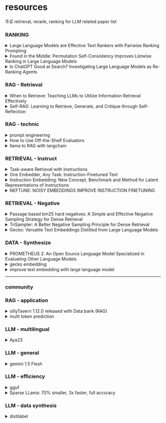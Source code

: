 # resources
주로 retrieval, rerank, ranking for LLM related paper list 

### RANKING
<details>
    <summary>Large Language Models are Effective Text Rankers with Pairwise Ranking Prompting</summary>
    
    - ICLR 2024
    - LLM의 pointwise, listwise, pairwise 의 supervised, unsupervised 성능을 비교함
    - 논문에서는 pointwise(allpair, sorting, sliding)이 가장 효과적임을 보이고, 그중 PRP-sliding이 효과적임
</details>
<details>
    <summary>Found in the Middle: Permutation Self-Consistency Improves Listwise Ranking in Large Language Models</summary>
    
    - NAACL 2024
    - LM listwise ranking에서 lost in the middle을 해결하기 위해 condidate prompting을 permute하고 output들을 aggregate하여 최적(center) ranking을 선택
    - keyword: listwise-ranking LLMs, permutation self-consistency, lost in the middle
</details>
<details>
    <summary>Is ChatGPT Good at Search? Investigating Large Language Models as Re-Ranking Agents</summary>
    
    - EMNLP 2023
    - llm listwise ranking basic paper
    - 주어진 passage들을 [1] [2] [3] 등으로 indexing한 후 순서로 output. context length 제약을 candidate window slide ranking 으로 극복
    - GPT-4 rankGPT > gpt distillated model > 기존 supervised models
    - gpt-4가 학습하지 못한 NovelEval set 제공
    - keyword: 
</details>

### RAG - Retrieval
<details>
    <summary>When to Retrieve: Teaching LLMs to Utilize Information Retrieval Effectively</summary>

    - LLM이 answer를 출력할때 [RET] token을 통해 retrieval context를 줄지 말지 결정한다.
    - 실험적으로 모두 IR을 주지 않거나, 모두 IR을 주는 경우보다 더 높은 성능을 보였음
    - context를 안주는것보다 주는것이 더 성능이 나았음에도, 그 성능이 높지 않았는데 이거 retriver 성능 문제임을 보임 (not retrieve golden context)
</details>
<details>
    <summary>Self-RAG: Learning to Retrieve, Generate, and Critique through Self-Reflection</summary>

    - retrieval 된 doc들의 is_suport, is_related 등의 토큰
    - 위 토큰들이 포함된 데이터들을 GPT-4로 생성
    - 생성된 토큰들이 포함된 데이터로 LM을 학습 input: x,ret -> y
</details>

### RAG - technic
<details>
    <summary>prompt engineering</summary>

    - openai tactics for tasks - https://platform.openai.com/docs/guides/prompt-engineering/six-strategies-for-getting-better-results 
    - few-shot prompting - https://www.promptingguide.ai/techniques/fewshot
</details>

<details>
    <summary>How to Use Off-the-Shelf Evaluators</summary>

    - https://docs.smith.langchain.com/old/evaluation/faq/evaluator-implementations 
    - LM as judge 제공 (no label)
</details>

<details>
    <summary>llama to RAG with langchain</summary>

    - https://github.com/langchain-ai/langchain/blob/master/cookbook/Semi_Structured_RAG.ipynb
</details>


### RETRIEVAL - Instruct
<details>
    <summary>Task-aware Retrieval with Instructions</summary>
</details>
<details>
    <summary>One Embedder, Any Task: Instruction-Finetuned Text </summary>
</details>
<details>
    <summary>Instruction Embedding: New Concept, Benchmark and Method for Latent Representations of Instructions</summary>
</details>
<details>
    <summary>NEFTUNE: NOISY EMBEDDINGS IMPROVE INSTRUCTION FINETUNING</summary>
</details>

### RETRIEVAL - Negative
<details>
    <summary>Passage based bm25 hard negatives: A Simple and Effective Negative Sampling Strategy for Dense Retrieval</summary>
</details>
<details>
    <summary>TriSampler: A Better Negative Sampling Principle for Dense Retrieval</summary>
</details>
<details>
    <summary>Gecko: Versatile Text Embeddings Distilled from Large Language Models</summary>
</details>


### DATA - Synthesize
<details>
    <summary>PROMETHEUS 2: An Open Source Language Model Specialized in Evaluating Other Language Models</summary>
</details>
<details>
    <summary>gecko embedding</summary>
</details>
<details>
    <summary>improve text embedding with large language model</summary>
</details>

----
### community

### RAG - application
<details>
    <summary>
        sillyTavern 1.12.0 released with Data bank (RAG)
    </summary>
    
 * https://docs.sillytavern.app/usage/core-concepts/data-bank/
 * sillyTavern 은 페르소나를 지정하고 쳇봇을 제공하는 서비스
 * 그 중, RAG data bucket을 제공하는데, 특정 모든 chat에서 retrieval 가능한 docs, 특정 페르소나에서만 retrieval docs, 현재 chat에서만 활용가능 한 docs등을 구분할 수 있음
</details>
<details>
    <summary>multi token prediction</summary>
 
  - https://medium.com/@arthur.sedek/metas-breakthrough-multi-token-prediction-technology-40f8e9913edb
  - 한번에 multi head로 여러개의 next tokens들을 학습(추론도 가능) 하는데 속도 효율성 높다. 특정 domain에서 효과가 높다고 함
  - META AI
</details>


### LLM - multilingual 
<details>
    <summary>
        Aya23
    </summary>
    
 * Aya 23: Open Weight Releases to Further Multilingual Progress , https://drive.google.com/file/d/1YKBPo61pnl97C1c_1C2ZVOnPhqf7MLSc/view
 * multilingual instruction data로 findtuned llm. for multilingual llm
 * aya101과 다르게 23 lang만 훈련하고 성능을 높임 (gemini7B, mixtral-8X7B win)
 * pretrained 모델을 aya101과 다르게 mT0 에서 command R을 활용
 * multiingual task + preference evaluation (llm as judge)
</details>

### LLM - general
<details>
    <summary>
        gemini 1.5 Flesh
    </summary>
    
 * https://deepmind.google/technologies/gemini/flash/
 * genimi 1.5 pro의 성능은 유지하며 추론 속도 향상한 multi model deepmind model
 * genimi 1.0 ultra를 능가
 * how to flash는 찾아도 잘 안나오는듯
</details>

### LLM - efficiency
<details>
    <summary>
        gguf
    </summary>
    
 - https://github.com/ggerganov/llama.cpp
 - model weight 압축, meta info 포함, quantized model compatibility
</details>
<details>
    <summary>
        Sparse LLama: 70% smaller, 3x faster, full accuracy
    </summary>
</details>


### LLM - data synthesis
    
<details>
    <summary>
        distilabel
    </summary>
    
 - https://github.com/argilla-io/distilabel
 - 데이터 생성 ouptut에 대한 품질 평가, AI feedback pipeline 제공. (ex. rating, preference, rationales)
 - https://distilabel.argilla.io/1.0.3/sections/learn/tasks/feedback_tasks/
</details>
